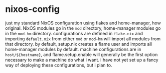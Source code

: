 # nixos-config
just my standard NixOS configuration using flakes and home-manager, how original. NixOS modules go in the `mod` directory, home-manager modules go in the `mod-hm` directory. configurations are defined in `flake.nix` and importing `default.nix` from either `mod` or `mod-hm` will import all modules from that directory. by default, setup.nix creates a flame user and imports all home-manager modules by default. machine configurations are in `host/${hostname}`, and flame.setup.enable will generally be the first option necessary to make a machine do what i want. i have not yet set up a fancy way of deploying these configurations, but i plan to.
